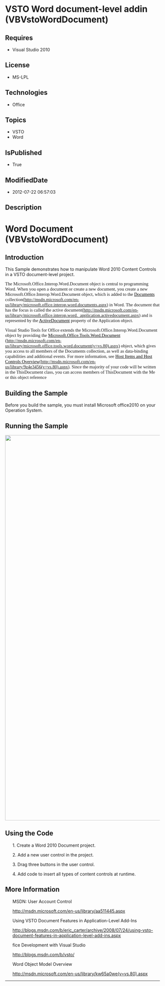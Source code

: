 # VSTO Word document-level addin (VBVstoWordDocument)
## Requires
* Visual Studio 2010
## License
* MS-LPL
## Technologies
* Office
## Topics
* VSTO
* Word
## IsPublished
* True
## ModifiedDate
* 2012-07-22 06:57:03
## Description

<h1><span style="">Word Document</span> (<span class="SpellE"><span style="">VBVstoWordDocument</span></span>)</h1>
<h2>Introduction</h2>
<p class="MsoNormal">This Sample demonstrates how to manipulate Word 20<span style="">10</span> Content Controls in a VSTO document-level project.<span style="">&nbsp;
</span><span style=""></span></p>
<p><span style="font-size:11.0pt; font-family:&quot;Calibri&quot;,&quot;sans-serif&quot;">The <span class="SpellE">
<span style="">Microsoft.Office.Interop.Word.Document</span></span> object is central to programming Word. When you open a document or create a new document, you create a new
<span class="SpellE"><span style="">Microsoft.Office.Interop.Word.Document</span></span> object, which is added to the
<a href="http://msdn.microsoft.com/en-us/library/microsoft.office.interop.word.documents.aspx">
<span style="color:windowtext; text-decoration:none">Documents</span></a> <span class="GramE">
collection<span style="">(</span></span></span><span style="font-size:11.0pt; font-family:&quot;Calibri&quot;,&quot;sans-serif&quot;"><a href="http://msdn.microsoft.com/en-us/library/microsoft.office.interop.word.documents.aspx">http://msdn.microsoft.com/en-us/library/microsoft.office.interop.word.documents.aspx</a>)</span><span style="font-size:11.0pt; font-family:&quot;Calibri&quot;,&quot;sans-serif&quot;">
 in Word. The document that has the focus is called the active <span class="GramE">
document<span style="">(</span></span></span><span style="font-size:11.0pt; font-family:&quot;Calibri&quot;,&quot;sans-serif&quot;"><a href="http://msdn.microsoft.com/en-us/library/microsoft.office.interop.word._application.activedocument.aspx">http://msdn.microsoft.com/en-us/library/microsoft.office.interop.word._application.activedocument.aspx</a>)</span><span style="font-size:11.0pt; font-family:&quot;Calibri&quot;,&quot;sans-serif&quot;">
 and is represented by the <a href="http://msdn.microsoft.com/en-us/library/microsoft.office.interop.word._application.activedocument.aspx">
<span class="SpellE"><span style="color:windowtext; text-decoration:none">ActiveDocument</span></span></a> property of the
<span style="">Application</span> object. </span></p>
<p><span style="font-size:11.0pt; font-family:&quot;Calibri&quot;,&quot;sans-serif&quot;">Visual Studio Tools for Office extends the
<span class="SpellE"><span style="">Microsoft.Office.Interop.Word.Document</span></span> object by providing the
<a href="http://msdn.microsoft.com/en-us/library/microsoft.office.tools.word.document(v=vs.80).aspx">
<span style="color:windowtext; text-decoration:none">Microsoft.Office.Tools.Word.Document</span></a>
</span><span style="font-size:11.0pt; font-family:&quot;Calibri&quot;,&quot;sans-serif&quot;">(<a href="http://msdn.microsoft.com/en-us/library/microsoft.office.tools.word.document(v=vs.80).aspx)">http://msdn.microsoft.com/en-us/library/microsoft.office.tools.word.document(v=vs.80).aspx)</a>
 object</span><span style="font-size:11.0pt; font-family:&quot;Calibri&quot;,&quot;sans-serif&quot;">, which gives you access to all members of the
<span style="">Documents</span> collection, as well as data-binding capabilities and additional events. For more information, see
<a href="http://msdn.microsoft.com/en-us/library/9z4e3456(v=vs.80).aspx"><span style="color:windowtext; text-decoration:none">Host Items and Host Controls Overview</span></a></span><span style="font-size:11.0pt; font-family:&quot;Calibri&quot;,&quot;sans-serif&quot;">(<a href="http://msdn.microsoft.com/en-us/library/9z4e3456(v=vs.80).aspx">http://msdn.microsoft.com/en-us/library/9z4e3456(v=vs.80).aspx</a>)</span><span style="font-size:11.0pt; font-family:&quot;Calibri&quot;,&quot;sans-serif&quot;">.
 Since the majority of your code will be written in the <span class="SpellE">ThisDocument</span> class, you can access members of
<span class="SpellE">ThisDocument</span> with the <span class="GramE"><span style="">Me</span></span> or
<span style="">this</span> object reference</span><span style=""> </span></p>
<h2><span style="">Building the Sample </span></h2>
<p class="MsoNormal"><span style="">Before you build the sample, you must install Microsoft office2010 on your Operation System.
</span></p>
<h2>Running the Sample</h2>
<p class="MsoNormal"><span style=""><img src="/site/view/file/61545/1/image.png" alt="" width="1600" height="1248" align="middle">
</span></p>
<h2>Using the Code</h2>
<p class="MsoNormal" style="margin-left:18.0pt"><span style="">1. </span>Create a Word 20<span style="">10</span> Document project.</p>
<p class="MsoNormal" style="margin-left:18.0pt"><span style="">2. </span>Add a new user control in the project.</p>
<p class="MsoNormal" style="margin-left:18.0pt"><span style="">3. </span>Drag three buttons in the user control.</p>
<p class="MsoNormal" style="margin-left:18.0pt"><span style="">4. </span>Add code to insert all types of content controls at runtime<span style="">.<b>
</b></span></p>
<h2>More Information</h2>
<p class="MsoNormal" style="margin-left:18.0pt">MSDN: User Account Control</p>
<p class="MsoNormal" style="margin-left:18.0pt"><a href="http://msdn.microsoft.com/en-us/library/aa511445.aspx">http://msdn.microsoft.com/en-us/library/aa511445.aspx</a><span style="">
</span></p>
<p class="MsoNormal" style="margin-left:18.0pt"><span style="">Using VSTO Document Features in Application-Level Add-Ins
</span></p>
<p class="MsoNormal" style="margin-left:18.0pt"><span style=""><a href="http://blogs.msdn.com/b/eric_carter/archive/2008/07/24/using-vsto-document-features-in-application-level-add-ins.aspx">http://blogs.msdn.com/b/eric_carter/archive/2008/07/24/using-vsto-document-features-in-application-level-add-ins.aspx</a>
</span></p>
<p class="MsoNormal" style="margin-left:18.0pt"><span class="SpellE"><span class="GramE"><span lang="EN" style="">fice</span></span></span><span lang="EN" style=""> Development with Visual Studio</span><span style="">
</span></p>
<p class="MsoNormal" style="margin-left:18.0pt"><span style=""><a href="http://blogs.msdn.com/b/vsto/">http://blogs.msdn.com/b/vsto/</a>
</span></p>
<p class="MsoNormal" style="margin-left:18.0pt"><span style="">Word Object Model Overview
</span></p>
<p class="MsoNormal" style="margin-left:18.0pt"><span style=""><a href="http://msdn.microsoft.com/en-us/library/kw65a0we(v=vs.80).aspx">http://msdn.microsoft.com/en-us/library/kw65a0we(v=vs.80).aspx</a>
</span></p>
<hr>
<div><a href="http://go.microsoft.com/?linkid=9759640" style="margin-top:3px"><img alt="" src="http://bit.ly/onecodelogo">
</a></div>
